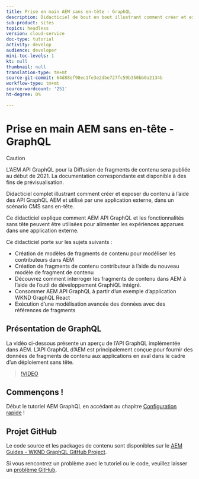 ```yaml
---
title: Prise en main AEM sans en-tête - GraphQL
description: Didacticiel de bout en bout illustrant comment créer et exposer du contenu à l’aide des API GraphQL AEM.
sub-product: sites
topics: headless
version: cloud-service
doc-type: tutorial
activity: develop
audience: developer
mini-toc-levels: 1
kt: null
thumbnail: null
translation-type: tm+mt
source-git-commit: 64d88ef98ec1fe3e2dbe727fc59b350bb0a2134b
workflow-type: tm+mt
source-wordcount: '251'
ht-degree: 0%

---
```



# Prise en main AEM sans en-tête - GraphQL

>[!CAUTION]
>
> L’AEM API GraphQL pour la Diffusion de fragments de contenu sera publiée au début de 2021.
> La documentation correspondante est disponible à des fins de prévisualisation.

Didacticiel complet illustrant comment créer et exposer du contenu à l’aide des API GraphQL AEM et utilisé par une application externe, dans un scénario CMS sans en-tête.

Ce didacticiel explique comment AEM API GraphQL et les fonctionnalités sans tête peuvent être utilisées pour alimenter les expériences apparues dans une application externe.

Ce didacticiel porte sur les sujets suivants :

* Création de modèles de fragments de contenu pour modéliser les contributeurs dans AEM
* Création de fragments de contenu contributeur à l’aide du nouveau modèle de fragment de contenu
* Découvrez comment interroger les fragments de contenu dans AEM à l’aide de l’outil de développement GraphiQL intégré.
* Consommer AEM API GraphQL à partir d’un exemple d’application WKND GraphQL React
* Exécution d’une modélisation avancée des données avec des références de fragments

## Présentation de GraphQL

La vidéo ci-dessous présente un aperçu de l’API GraphQL implémentée dans AEM. L’API GraphQL d’AEM est principalement conçue pour fournir des données de fragments de contenu aux applications en aval dans le cadre d’un déploiement sans tête.

>[!VIDEO](https://video.tv.adobe.com/v/328618/?quality=12&learn=on)

## Commençons !

Début le tutoriel AEM GraphQL en accédant au chapitre [Configuration rapide](./setup.md) !

## Projet GitHub

Le code source et les packages de contenu sont disponibles sur le [AEM Guides - WKND GraphQL GitHub Project](https://github.com/adobe/aem-guides-wknd-graphql).

Si vous rencontrez un problème avec le tutoriel ou le code, veuillez laisser un [problème GitHub](https://github.com/adobe/aem-guides-wknd-graphql/issues).
